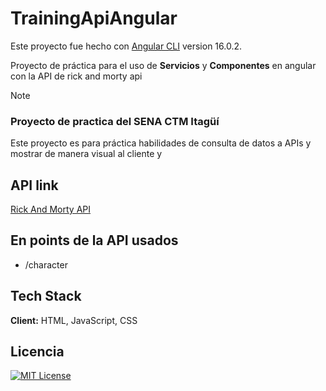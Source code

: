 
# TrainingApiAngular

Este proyecto fue hecho con [Angular CLI](https://github.com/angular/angular-cli) version 16.0.2.


Proyecto de práctica para el uso de **Servicios** y **Componentes** en angular con la API de rick and morty api

> [!Note]
> ### Proyecto de practica del SENA CTM Itagüí
> Este proyecto es para práctica habilidades de consulta de datos a APIs y mostrar de manera visual al cliente y




## API link

[Rick And Morty API](https://rickandmortyapi.com/)


## En points de la API usados

- /character


## Tech Stack

**Client:** HTML, JavaScript, CSS



## Licencia


[![MIT License](https://img.shields.io/badge/License-MIT-green.svg)](https://choosealicense.com/licenses/mit/)

